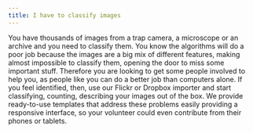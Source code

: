 ```yaml
---
title: I have to classify images
---
```

You have thousands of images from a trap camera, a microscope or an archive and you need to classify them. You know the algorithms will do a poor job because the images are a big mix of different features, making almost impossible to classify them, opening the door to miss some important stuff. Therefore you are looking to get some people involved to help you, as people like you can do a better job than computers alone.
If you feel identified, then, use our Flickr or Dropbox importer and start classifying, counting, describing your images out of the box. We provide ready-to-use templates that address these problems easily providing a responsive interface, so your volunteer could even contribute from their phones or tablets.
